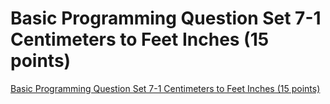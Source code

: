 # Basic Programming Question Set 7-1 Centimeters to Feet Inches (15 points)
[Basic Programming Question Set 7-1 Centimeters to Feet Inches (15 points)](https://aiwithcloud.com/2022/09/19/basic_programming_question_set_7_1_centimeters_to_feet_inches_15_points/)